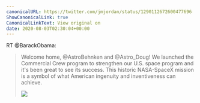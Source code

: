 ```yaml
---
canonicalURL: https://twitter.com/jmjordan/status/1290112672600477696
ShowCanonicalLink: true
CanonicalLinkText: View original on
date: 2020-08-03T02:30:04+00:00
---
```

RT @BarackObama:
> Welcome home, @AstroBehnken and @Astro_Doug! We launched the Commercial Crew program to strengthen our U.S. space program and it's been great to see its success. This historic NASA-SpaceX mission is a symbol of what American ingenuity and inventiveness can achieve. 
> 
> ![](/images/1290007021446737920-EecGjEcWAAER08h.jpg)
